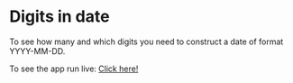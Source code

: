 # Digits in date

To see how many and which digits you need to construct a date of format YYYY-MM-DD.

To see the app run live: [Click here!](https://www.vbeaulieu.com/portfolio/Digits-in-date/index.html)
